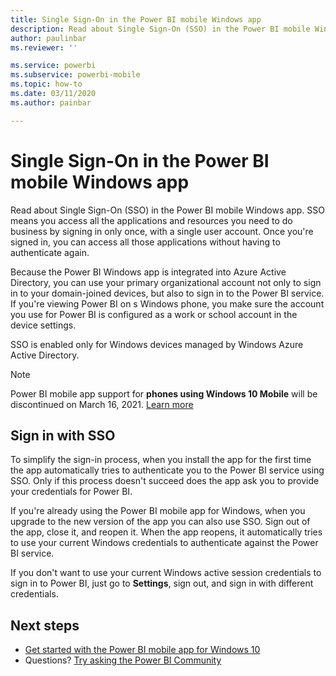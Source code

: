 ```yaml
---
title: Single Sign-On in the Power BI mobile Windows app
description: Read about Single Sign-On (SSO) in the Power BI mobile Windows app. SSO means you access all the applications and resources you need to do business by signing in only once, with a single user account.
author: paulinbar
ms.reviewer: ''

ms.service: powerbi
ms.subservice: powerbi-mobile
ms.topic: how-to
ms.date: 03/11/2020
ms.author: painbar

---
```

# Single Sign-On in the Power BI mobile Windows app

Read about Single Sign-On (SSO) in the Power BI mobile Windows app. SSO means you access all the applications and resources you need to do business by signing in only once, with a single user account. Once you're signed in, you can access all those applications without having to authenticate again. 

Because the Power BI Windows app is integrated into Azure Active Directory, you can use your primary organizational account not only to sign in to your domain-joined devices, but also to sign in to the Power BI service. If you're viewing Power BI on s Windows phone, you make sure the account you use for Power BI is configured as a work or school account in the device settings.  

SSO is enabled only for Windows devices managed by Windows Azure Active Directory.

>[!NOTE]
>Power BI mobile app support for **phones using Windows 10 Mobile** will be discontinued on March 16, 2021. [Learn more](https://go.microsoft.com/fwlink/?linkid=2121400)

## Sign in with SSO

To simplify the sign-in process, when you install the app for the first time the app automatically tries to authenticate you to the Power BI service using SSO. Only if this process doesn't succeed does the app ask you to provide your credentials for Power BI.  

If you're already using the Power BI mobile app for Windows, when you upgrade to the new version of the app you can also use SSO. Sign out of the app, close it, and reopen it. When the app reopens, it automatically tries to use your current Windows credentials to authenticate against the Power BI service. 

If you don't want to use your current Windows active session credentials to sign in to Power BI, just go to **Settings**, sign out, and sign in with different credentials. 
 
## Next steps

- [Get started with the Power BI mobile app for Windows 10](mobile-windows-10-phone-app-get-started.md)
- Questions? [Try asking the Power BI Community](https://community.powerbi.com/)

